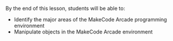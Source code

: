 By the end of this lesson, students will be able to:
- Identify the major areas of the MakeCode Arcade programming environment
- Manipulate objects in the MakeCode Arcade environment
